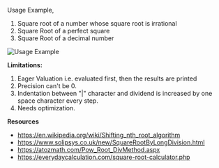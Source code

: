Usage Example,

1. Square root of a number whose square root is irrational
2. Square Root of a perfect square
3. Square Root of a decimal number

![Usage Example](https://i.imgur.com/1ts2eZ6.gif)

**Limitations:**

1. Eager Valuation i.e. evaluated first, then the results are printed
2. Precision can't be 0.
3. Indentation between "|" character and dividend is increased by one space character every step. 
4. Needs optimization.

**Resources**

- https://en.wikipedia.org/wiki/Shifting_nth_root_algorithm
- https://www.solipsys.co.uk/new/SquareRootByLongDivision.html
- https://atozmath.com/Pow_Root_DivMethod.aspx
- https://everydaycalculation.com/square-root-calculator.php
